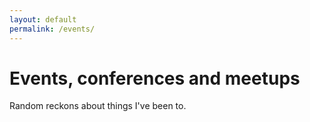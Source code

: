 ```yaml
---
layout: default
permalink: /events/
---
```


# Events, conferences and meetups

Random reckons about things I've been to.
